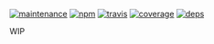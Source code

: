 [![maintenance](https://img.shields.io/badge/maintained-no-red.svg?style=flat-square)](http://unmaintained.tech)
[![npm](https://img.shields.io/npm/v/rebem-core-components.svg?style=flat-square)](https://www.npmjs.com/package/rebem-core-components)
[![travis](http://img.shields.io/travis/rebem/core-components.svg?style=flat-square)](https://travis-ci.org/rebem/core-components)
[![coverage](https://img.shields.io/codecov/c/github/rebem/core-components.svg?style=flat-square)](https://codecov.io/github/rebem/core-components)
[![deps](https://img.shields.io/gemnasium/rebem/core-components.svg?style=flat-square)](https://gemnasium.com/rebem/core-components)

WIP
